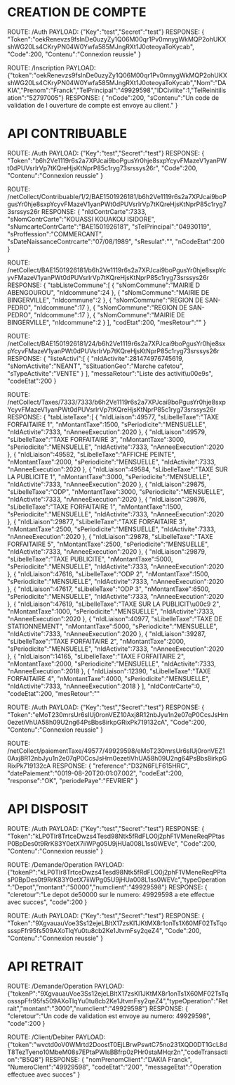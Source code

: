 # CREATION DE COMPTE
ROUTE: /Auth
PAYLOAD:
{"Key":"test","Secret":"test"}
RESPONSE:
{ "Token":"oekRenevzs9fsInDe0uzyZy1Q06M00qr1Pv0mnygWkMQP2ohUKXshWG20Ls4CKryPN04W0Ywfa585MJngRXt1J0oteoyaToKycab", "Code":200, "Contenu":"Connexion reussie" }

ROUTE: /Inscription
PAYLOAD:
{"token":"oekRenevzs9fsInDe0uzyZy1Q06M00qr1Pv0mnygWkMQP2ohUKXshWG20Ls4CKryPN04W0Ywfa585MJngRXt1J0oteoyaToKycab","Nom":"DAKIA","Prenom":"Franck","TelPrincipal":"49929598","IDCivilite":1,"TelReinitilisation":"52797005"}
RESPONSE:
{ "nCode":200, "sContenu":"Un code de validation de l ouverture de compte est envoye au client." }

# API CONTRIBUABLE
ROUTE: /Auth
PAYLOAD:
{"Key":"test","Secret":"test"}
RESPONSE:
{ "Token":"b6h2Ve1119r6s2a7XPJcai9boPgusYr0hje8sxpYcyvFMazeV1yanPWt0dPUVsrIrVp7tKQreHjsKtNprP85c1ryg73srssys26r", "Code":200, "Contenu":"Connexion reussie" }

ROUTE: /netCollect/Contribuable/1/2/BAE1501926181/b6h2Ve1119r6s2a7XPJcai9boPgusYr0hje8sxpYcyvFMazeV1yanPWt0dPUVsrIrVp7tKQreHjsKtNprP85c1ryg73srssys26r
RESPONSE:
{ "nIdContrCarte":7333, "sNomContrCarte":"KOUASSI KOUAKOU ISIDORE", "sNumcarteContrCarte":"BAE1501926181", "sTelPrincipal":"04930119", "sProffession":"COMMERCANT", "sDateNaissanceContrcarte":"07\/08\/1989", "sResulat":"", "nCodeEtat":200 }

ROUTE: /netCollect/BAE1501926181/b6h2Ve1119r6s2a7XPJcai9boPgusYr0hje8sxpYcyvFMazeV1yanPWt0dPUVsrIrVp7tKQreHjsKtNprP85c1ryg73srssys26r
RESPONSE:
{ "tabListeCommune":[ { "sNomCommune":"MAIRIE D ABENGOUROU", "nIdcommune":24 }, { "sNomCommune":"MAIRIE DE BINGERVILLE", "nIdcommune":2 }, { "sNomCommune":"REGION DE SAN-PEDRO", "nIdcommune":17 }, { "sNomCommune":"REGION DE SAN-PEDRO", "nIdcommune":17 }, { "sNomCommune":"MAIRIE DE BINGERVILLE", "nIdcommune":2 } ], "codEtat":200, "mesRetour":"" }

ROUTE: /netCollect/BAE1501926181/24/b6h2Ve1119r6s2a7XPJcai9boPgusYr0hje8sxpYcyvFMazeV1yanPWt0dPUVsrIrVp7tKQreHjsKtNprP85c1ryg73srssys26r
RESPONSE:
{ "listeActivi":[ { "nIdActivite":281474976745619, "sNomActivite":"NEANT", "sSituationGeo":"Marche cafetou", "sTypeActivite":"VENTE" } ], "messaRetour":"Liste des activit\u00e9s", "codeEtat":200 }

ROUTE: /netCollect/Taxes/7333/7333/b6h2Ve1119r6s2a7XPJcai9boPgusYr0hje8sxpYcyvFMazeV1yanPWt0dPUVsrIrVp7tKQreHjsKtNprP85c1ryg73srssys26r
RESPONSE:
{ "tabListeTaxe":[ { "nIdLiaison":49577, "sLibelleTaxe":"TAXE FORFAITAIRE 1", "nMontantTaxe":1500, "sPeriodicite":"MENSUELLE", "nIdActivite":7333, "nAnneeExecution":2020 }, { "nIdLiaison":49579, "sLibelleTaxe":"TAXE FORFAITAIRE 3", "nMontantTaxe":3000, "sPeriodicite":"MENSUELLE", "nIdActivite":7333, "nAnneeExecution":2020 }, { "nIdLiaison":49582, "sLibelleTaxe":"AFFICHE PEINTE", "nMontantTaxe":2000, "sPeriodicite":"MENSUELLE", "nIdActivite":7333, "nAnneeExecution":2020 }, { "nIdLiaison":49584, "sLibelleTaxe":"TAXE SUR LA PUBLICITE 1", "nMontantTaxe":3000, "sPeriodicite":"MENSUELLE", "nIdActivite":7333, "nAnneeExecution":2020 }, { "nIdLiaison":29875, "sLibelleTaxe":"ODP", "nMontantTaxe":3000, "sPeriodicite":"MENSUELLE", "nIdActivite":7333, "nAnneeExecution":2020 }, { "nIdLiaison":29876, "sLibelleTaxe":"TAXE FORFAITAIRE 1", "nMontantTaxe":1500, "sPeriodicite":"MENSUELLE", "nIdActivite":7333, "nAnneeExecution":2020 }, { "nIdLiaison":29877, "sLibelleTaxe":"TAXE FORFAITAIRE 3", "nMontantTaxe":2500, "sPeriodicite":"MENSUELLE", "nIdActivite":7333, "nAnneeExecution":2020 }, { "nIdLiaison":29878, "sLibelleTaxe":"TAXE FORFAITAIRE 5", "nMontantTaxe":2500, "sPeriodicite":"MENSUELLE", "nIdActivite":7333, "nAnneeExecution":2020 }, { "nIdLiaison":29879, "sLibelleTaxe":"TAXE PUBLICITE", "nMontantTaxe":5000, "sPeriodicite":"MENSUELLE", "nIdActivite":7333, "nAnneeExecution":2020 }, { "nIdLiaison":47616, "sLibelleTaxe":"ODP 2", "nMontantTaxe":1500, "sPeriodicite":"MENSUELLE", "nIdActivite":7333, "nAnneeExecution":2020 }, { "nIdLiaison":47617, "sLibelleTaxe":"ODP 3", "nMontantTaxe":6500, "sPeriodicite":"MENSUELLE", "nIdActivite":7333, "nAnneeExecution":2020 }, { "nIdLiaison":47619, "sLibelleTaxe":"TAXE SUR LA PUBLICIT\u00c9 2", "nMontantTaxe":1000, "sPeriodicite":"MENSUELLE", "nIdActivite":7333, "nAnneeExecution":2020 }, { "nIdLiaison":40977, "sLibelleTaxe":"TAXE DE STATIONNEMENT", "nMontantTaxe":5000, "sPeriodicite":"MENSUELLE", "nIdActivite":7333, "nAnneeExecution":2020 }, { "nIdLiaison":39287, "sLibelleTaxe":"TAXE FORFAITAIRE 2", "nMontantTaxe":2000, "sPeriodicite":"MENSUELLE", "nIdActivite":7333, "nAnneeExecution":2020 }, { "nIdLiaison":14165, "sLibelleTaxe":"TAXE FORFAITAIRE 2", "nMontantTaxe":2000, "sPeriodicite":"MENSUELLE", "nIdActivite":7333, "nAnneeExecution":2018 }, { "nIdLiaison":12390, "sLibelleTaxe":"TAXE FORFAITAIRE 4", "nMontantTaxe":4000, "sPeriodicite":"MENSUELLE", "nIdActivite":7333, "nAnneeExecution":2018 } ], "nIdContrCarte":0, "codeEtat":200, "mesRetour":"" 

ROUTE: /Auth
PAYLOAD:
{"Key":"test","Secret":"test"}
RESPONSE:
{ "Token":"eMoT230mrsUr6sIUj0ronVEZ10Axj8R12nbJyu1n2e07qP0CcsJsHrn0ezetiVhUA58h09U2ng64PsBbs8irkpGRixPk719132cA", "Code":200, "Contenu":"Connexion reussie" }

ROUTE: /netCollect/paiementTaxe/49577/49929598/eMoT230mrsUr6sIUj0ronVEZ10Axj8R12nbJyu1n2e07qP0CcsJsHrn0ezetiVhUA58h09U2ng64PsBbs8irkpGRixPk719132cA
RESPONSE:
{ "reference":"D32N6FLF615HRC", "datePaiement":"0019-08-20T20:01:07.002", "codeEat":200, "response":"OK", "periodePaye":"FEVRIER" }

# API DISPOSIT
ROUTE: /Auth
PAYLOAD:
{"Key":"test","Secret":"test"}
RESPONSE:
{ "Token":"kLP0TIr8TrtceDwzs4Tesd98Ntk5fRdFLO0j2phF1VMeneReqPPtasP0BpDes0t9RrK83Y0etX7iiWPg05U9jHUa008L1ss0WEVc", "Code":200, "Contenu":"Connexion reussie" }

ROUTE: /Demande/Operation
PAYLOAD:
{"tokenP":"kLP0TIr8TrtceDwzs4Tesd98Ntk5fRdFLO0j2phF1VMeneReqPPtasP0BpDes0t9RrK83Y0etX7iiWPg05U9jHUa008L1ss0WEVc","typeOperation":"Depot","montant":"50000","numclient":"49929598"}
RESPONSE:
{ "cleretour":"Le depot de50000 sur le numero: 49929598 a ete effectue avec succes", "code":200 }

ROUTE: /Auth
PAYLOAD:
{"Key":"test","Secret":"test"}
RESPONSE:
{ "Token":"9XgvauauVoe3Ss12ejeLBltX17zsKl1JKtMX8r1onTs1X60MF02TsTqossspFfr95fs509AXoTlqYu0tu8cb2Ke1JtvmFsy2qeZ4", "Code":200, "Contenu":"Connexion reussie" }

# API RETRAIT
ROUTE: /Demande/Operation
PAYLOAD:
{"tokenP":"9XgvauauVoe3Ss12ejeLBltX17zsKl1JKtMX8r1onTs1X60MF02TsTqossspFfr95fs509AXoTlqYu0tu8cb2Ke1JtvmFsy2qeZ4","typeOperation":"Retrait","montant":"3000","numclient":"49929598"}
RESPONSE:
{ "cleretour":"Un code de validation est envoye au numero: 49929598", "code":200 }

ROUTE: /Client/Debiter
PAYLOAD:
{"token":"wvctd0oV0WMrtd2DoostT0EjLBrwPswtC75no231XQD0DT1GcL8dT8TezTyeno10MbeM08s7EPtaPWIsBBfrp0zPHr0staMHqr2n","codeTransaction":"B5Q8"}
RESPONSE:
{ "nomPrenomClient":"DAKIA Franck", "NumeroClent":"49929598", "codeEtat":"200", "messageEtat":"Operation effectuee avec succes" }
